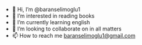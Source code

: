 - 👋 Hi, I’m @baranselimoglu1
- 👀 I’m interested in reading books
- 🌱 I’m currently learning english
- 💞️ I’m looking to collaborate on in all matters
- 📫 How to reach me baranselimoglu1@gmail.com

<!---
baranselimoglu1/baranselimoglu1 is a ✨ special ✨ repository because its `README.md` (this file) appears on your GitHub profile.
You can click the Preview link to take a look at your changes.
--->
